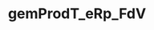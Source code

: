 ---
title: gemProdT_eRp_FdV
linkTitle: gemProdT_eRp_FdV
description: >
  E-Rezept-Frontend des Versicherten
---